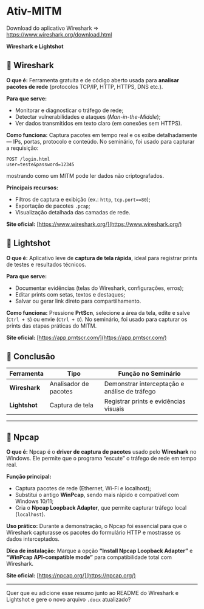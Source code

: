 # Ativ-MITM

Download do aplicativo Wireshark
=> https://www.wireshark.org/download.html


**Wireshark e Lightshot**


## 🔹 Wireshark

**O que é:**
Ferramenta gratuita e de código aberto usada para **analisar pacotes de rede** (protocolos TCP/IP, HTTP, HTTPS, DNS etc.).

**Para que serve:**

* Monitorar e diagnosticar o tráfego de rede;
* Detectar vulnerabilidades e ataques (*Man-in-the-Middle*);
* Ver dados transmitidos em texto claro (em conexões sem HTTPS).

**Como funciona:**
Captura pacotes em tempo real e os exibe detalhadamente — IPs, portas, protocolo e conteúdo.
No seminário, foi usado para capturar a requisição:

```
POST /login.html
user=teste&password=12345
```

mostrando como um MITM pode ler dados não criptografados.

**Principais recursos:**

* Filtros de captura e exibição (ex.: `http`, `tcp.port==80`);
* Exportação de pacotes `.pcap`;
* Visualização detalhada das camadas de rede.

**Site oficial:** [https://www.wireshark.org/](https://www.wireshark.org/)



## 🔹 Lightshot

**O que é:**
Aplicativo leve de **captura de tela rápida**, ideal para registrar prints de testes e resultados técnicos.

**Para que serve:**

* Documentar evidências (telas do Wireshark, configurações, erros);
* Editar prints com setas, textos e destaques;
* Salvar ou gerar link direto para compartilhamento.

**Como funciona:**
Pressione **PrtScn**, selecione a área da tela, edite e salve (`Ctrl + S`) ou envie (`Ctrl + D`).
No seminário, foi usado para capturar os prints das etapas práticas do MITM.

**Site oficial:** [https://app.prntscr.com/](https://app.prntscr.com/)


## 🔸 Conclusão

| Ferramenta    | Tipo                  | Função no Seminário                           |
| ------------- | --------------------- | --------------------------------------------- |
| **Wireshark** | Analisador de pacotes | Demonstrar interceptação e análise de tráfego |
| **Lightshot** | Captura de tela       | Registrar prints e evidências visuais         |

---


## 🔹 Npcap

**O que é:**
Npcap é o **driver de captura de pacotes** usado pelo **Wireshark** no Windows. Ele permite que o programa “escute” o tráfego de rede em tempo real.

**Função principal:**

* Captura pacotes de rede (Ethernet, Wi-Fi e localhost);
* Substitui o antigo **WinPcap**, sendo mais rápido e compatível com Windows 10/11;
* Cria o **Npcap Loopback Adapter**, que permite capturar tráfego local (`localhost`).

**Uso prático:**
Durante a demonstração, o Npcap foi essencial para que o Wireshark capturasse os pacotes do formulário HTTP e mostrasse os dados interceptados.

**Dica de instalação:**
Marque a opção **“Install Npcap Loopback Adapter”** e **“WinPcap API-compatible mode”** para compatibilidade total com Wireshark.

**Site oficial:**
[https://npcap.org/](https://npcap.org/)

---

Quer que eu adicione esse resumo junto ao README do Wireshark e Lightshot e gere o novo arquivo `.docx` atualizado?
